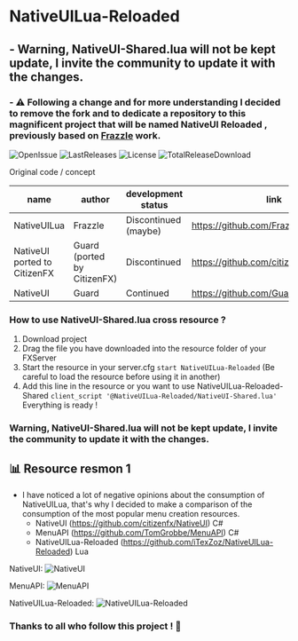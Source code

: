 # NativeUILua-Reloaded

## - Warning, NativeUI-Shared.lua will not be kept update, I invite the community to update it with the changes. 

### - ⚠️ Following a change and for more understanding I decided to remove the fork and to dedicate a repository to this magnificent project that will be named NativeUI Reloaded , previously based on [FrazzIe](https://github.com/FrazzIe) work.

![OpenIssue](https://img.shields.io/github/issues/iTexZoz/NativeUILua-Reloaded.svg?style=flat)
![LastReleases](https://img.shields.io/github/release/iTexZoz/NativeUILua-Reloaded.svg?label=Last%20releases&style=flat)
![License](https://img.shields.io/github/license/iTexZoz/NativeUILua-Reloaded.svg?style=flat)
![TotalReleaseDownload](https://img.shields.io/github/downloads/iTexZoz/NativeUILua-Reloaded/total.svg?style=flat)

Original code / concept
 
 | name                         	| author                      	| development status   	| link                                   	| language 	|
 |------------------------------	|-----------------------------	|----------------------	|----------------------------------------	|----------	|
 | NativeUILua                  	| FrazzIe                     	| Discontinued (maybe) 	| https://github.com/FrazzIe/NativeUILua 	| Lua      	|
 | NativeUI ported to CitizenFX 	| Guard (ported by CitizenFX) 	| Discontinued         	| https://github.com/citizenfx/NativeUI  	| C#       	|
 | NativeUI                     	| Guard                       	| Continued            	| https://github.com/Guad/NativeUI       	| C#       	|

### How to use NativeUI-Shared.lua cross resource ?
1) Download project
2) Drag the file you have downloaded into the resource folder of your FXServer  
3) Start the resource in your server.cfg `start NativeUILua-Reloaded` (Be careful to load the resource before using it in another)
4) Add this line in the resource or you want to use NativeUILua-Reloaded-Shared `client_script '@NativeUILua-Reloaded/NativeUI-Shared.lua'`
Everything is ready !

### Warning, NativeUI-Shared.lua will not be kept update, I invite the community to update it with the changes. 

## 📊 Resource resmon 1 

- I have noticed a lot of negative opinions about the consumption of NativeUILua, that's why I decided to make a comparison of the consumption of the most popular menu creation resources. 
   - NativeUI (https://github.com/citizenfx/NativeUI) C#
   - MenuAPI (https://github.com/TomGrobbe/MenuAPI) C#
   - NativeUILua-Reloaded (https://github.com/iTexZoz/NativeUILua-Reloaded) Lua
   
NativeUI: ![NativeUI](https://cdn.discordapp.com/attachments/517337306911473665/541986414099693587/unknown.png)

MenuAPI: ![MenuAPI](https://cdn.discordapp.com/attachments/517337306911473665/541984613124407297/unknown.png)

NativeUILua-Reloaded: ![NativeUILua-Reloaded](https://cdn.discordapp.com/attachments/517337306911473665/541981429027045407/unknown.png)

### Thanks to all who follow this project ! 🖤
